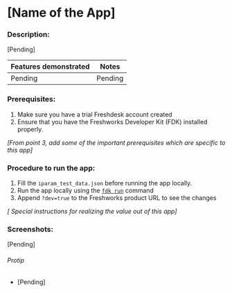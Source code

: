 # [Name of the App]

### Description:
[Pending]

Features demonstrated | Notes
-------------------- | ------
Pending | Pending



### Prerequisites:
1. Make sure you have a trial Freshdesk account created
2. Ensure that you have the Freshworks Developer Kit (FDK) installed properly.

_[From point 3, add some of the important prerequisites which are specific to this app]_

### Procedure to run the app:
1. Fill the `iparam_test_data.json` before running the app locally.
2. Run the app locally using the [`fdk run`](https://developers.freshchat.com/v2/docs/freshworks-cli/#run) command
3. Append `?dev=true` to the Freshworks product URL to see the changes

_[ Special instructions for realizing the value out of this app]_

### Screenshots:

[Pending]

###### Protip
- [Pending]
